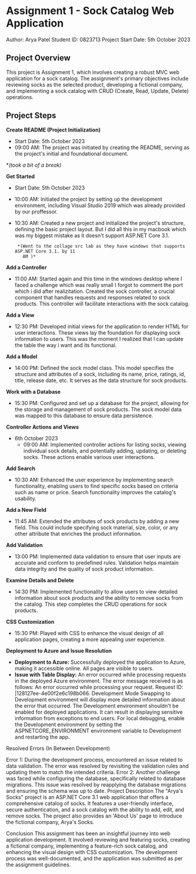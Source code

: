 # Assignment 1 - Sock Catalog Web Application
Author: Arya Patel
Student ID: 0823713
Project Start Date: 5th October 2023

## Project Overview
This project is Assignment 1, which involves creating a robust MVC web application for a sock catalog. The assignment's primary objectives include reviewing socks as the selected product, developing a fictional company, and implementing a sock catalog with CRUD (Create, Read, Update, Delete) operations.

## Project Steps

 **Create README (Project Initialization)**
- Start Date: 5th October 2023
- 09:00 AM: The project was initiated by creating the README, serving as the project's initial and foundational document.
  
 **(took a bit of a break)*
  
 **Get Started**
- Start Date: 5th October 2023
- 10:00 AM: Initiated the project by setting up the development environment, including Visual Studio 2019 which was already provided by our proffessor.

- 10:30 AM: Created a new project and initialized the project's structure, defining the basic project layout. But I did all this in my macbook which was my biggest mistake as it doesn't support ASP.NET Core 3.1.


       *(Went to the collage src lab as they have windows that supports ASP.NET Core 3.1. by 11 
         AM )*
 
**Add a Controller**
- 11:00 AM: Started again and this time in the windows desktop where I faced a challenge which was really small I forgot to comment the port which i did after realizitation. Created the sock controller, a crucial component that handles requests and responses related to sock products. This controller will facilitate interactions with the sock catalog.
  
**Add a View**
- 12:30 PM: Developed initial views for the application to render HTML for user interactions. These views lay the foundation for displaying sock information to users. This was the moment I realized that I can update the table the way i want and its functional. 

**Add a Model**
- 14:00 PM: Defined the sock model class. This model specifies the structure and attributes of a sock, including its name, price, ratings, id, title, release date, etc. It serves as the data structure for sock products. 

**Work with a Database**
- 15:30 PM: Configured and set up a database for the project, allowing for the storage and management of sock products. The sock model data was mapped to this database to ensure data persistence.

**Controller Actions and Views**
- 6th October 2023
  - 09:00 AM: Implemented controller actions for listing socks, viewing individual sock details, and potentially adding, updating, or deleting socks. These actions enable various user interactions.

**Add Search**
- 10:30 AM: Enhanced the user experience by implementing search functionality, enabling users to find specific socks based on criteria such as name or price. Search functionality improves the catalog's usability.

**Add a New Field**
- 11:45 AM: Extended the attributes of sock products by adding a new field. This could include specifying sock material, size, color, or any other attribute that enriches the product information.

**Add Validation**
- 13:00 PM: Implemented data validation to ensure that user inputs are accurate and conform to predefined rules. Validation helps maintain data integrity and the quality of sock product information.

**Examine Details and Delete**
- 14:30 PM: Implemented functionality to allow users to view detailed information about sock products and the ability to remove socks from the catalog. This step completes the CRUD operations for sock products.

**CSS Customization**
- 15:30 PM: Played with CSS to enhance the visual design of all application pages, creating a more appealing user experience.

**Deployment to Azure and Issue Resolution**
- **Deployment to Azure:** Successfully deployed the application to Azure, making it accessible online. All pages are visible to users.
- **Issue with Table Display:** An error occurred while processing requests in the deployed Azure environment. The error message received is as follows:
An error occurred while processing your request.
Request ID: |128127ee-4e00f2e6c198b066.
Development Mode
Swapping to Development environment will display more detailed information about the error
that occurred.
The Development environment shouldn't be enabled for deployed applications. It can result
in displaying sensitive information from
exceptions to end users. For local debugging, enable the Development environment by
setting the ASPNETCORE_ENVIRONMENT environment
variable to Development and restarting the app.

Resolved Errors (In Between Development)

Error 1: During the development process, encountered an issue related to data validation. The error was resolved by revisiting the validation rules and updating them to match the intended criteria.
Error 2: Another challenge was faced while configuring the database, specifically related to database migrations. This issue was resolved by reapplying the database migrations and ensuring the schema was up to date.
Project Description
The "Arya's Socks" project is an ASP.NET Core 3.1 web application that offers a comprehensive catalog of socks. It features a user-friendly interface, secure authentication, and a sock catalog with the ability to add, edit, and remove socks. The project also provides an 'About Us' page to introduce the fictional company, Arya's Socks.

Conclusion
This assignment has been an insightful journey into web application development. It involved reviewing and featuring socks, creating a fictional company, implementing a feature-rich sock catalog, and enhancing the visual design with CSS customization. The development process was well-documented, and the application was submitted as per the assignment guidelines.
